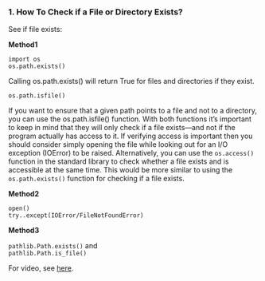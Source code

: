 ### 1. How To Check if a File or Directory Exists?


See if file exists:

**Method1**

`import os`\
`os.path.exists()` 

 Calling os.path.exists() will return True for files and directories if they exist.
 
`os.path.isfile()`

If you want to ensure that a given path points to a file and not to a directory, you can use the os.path.isfile() function.
With both functions it’s important to keep in mind that they will only check if a file exists—and not if the program actually has access to it. If verifying access is important then you should consider simply opening the file while looking out for an I/O exception (IOError) to be raised. Alternatively, you can use the `os.access()` function in the standard library to check whether a file exists and is accessible at the same time. This would be more similar to using the `os.path.exists()` function for checking if a file exists.


**Method2**

`open()`\
`try..except(IOError/FileNotFoundError)`

**Method3**

`pathlib.Path.exists()` and \
`pathlib.Path.is_file()`

For video, see [here](https://www.youtube.com/watch?v=DvZTW5g82pQ&__s=ce4x51vmize8shbt6e7u).


